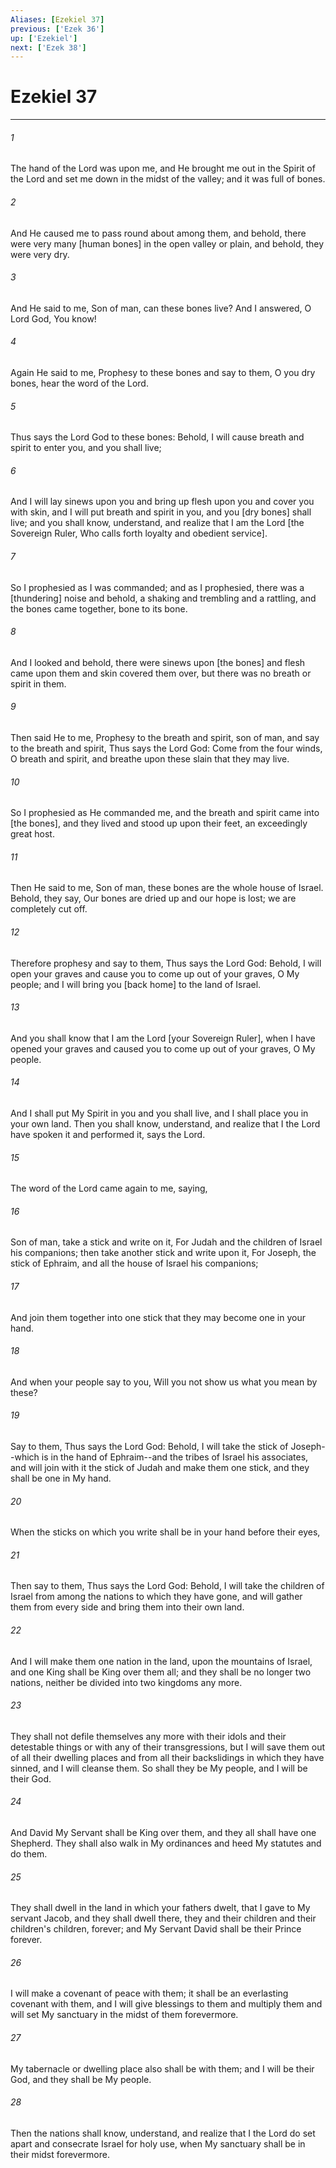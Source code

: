 ```yaml
---
Aliases: [Ezekiel 37]
previous: ['Ezek 36']
up: ['Ezekiel']
next: ['Ezek 38']
---
```

# Ezekiel 37

***














###### 1 






The hand of the Lord was upon me, and He brought me out in the Spirit of the Lord and set me down in the midst of the valley; and it was full of bones. 













###### 2 






And He caused me to pass round about among them, and behold, there were very many [human bones] in the open valley or plain, and behold, they were very dry. 













###### 3 






And He said to me, Son of man, can these bones live? And I answered, O Lord God, You know! 













###### 4 






Again He said to me, Prophesy to these bones and say to them, O you dry bones, hear the word of the Lord. 













###### 5 






Thus says the Lord God to these bones: Behold, I will cause breath and spirit to enter you, and you shall live; 













###### 6 






And I will lay sinews upon you and bring up flesh upon you and cover you with skin, and I will put breath and spirit in you, and you [dry bones] shall live; and you shall know, understand, and realize that I am the Lord [the Sovereign Ruler, Who calls forth loyalty and obedient service]. 













###### 7 






So I prophesied as I was commanded; and as I prophesied, there was a [thundering] noise and behold, a shaking and trembling and a rattling, and the bones came together, bone to its bone. 













###### 8 






And I looked and behold, there were sinews upon [the bones] and flesh came upon them and skin covered them over, but there was no breath or spirit in them. 













###### 9 






Then said He to me, Prophesy to the breath and spirit, son of man, and say to the breath and spirit, Thus says the Lord God: Come from the four winds, O breath and spirit, and breathe upon these slain that they may live. 













###### 10 






So I prophesied as He commanded me, and the breath and spirit came into [the bones], and they lived and stood up upon their feet, an exceedingly great host. 













###### 11 






Then He said to me, Son of man, these bones are the whole house of Israel. Behold, they say, Our bones are dried up and our hope is lost; we are completely cut off. 













###### 12 






Therefore prophesy and say to them, Thus says the Lord God: Behold, I will open your graves and cause you to come up out of your graves, O My people; and I will bring you [back home] to the land of Israel. 













###### 13 






And you shall know that I am the Lord [your Sovereign Ruler], when I have opened your graves and caused you to come up out of your graves, O My people. 













###### 14 






And I shall put My Spirit in you and you shall live, and I shall place you in your own land. Then you shall know, understand, and realize that I the Lord have spoken it and performed it, says the Lord. 













###### 15 






The word of the Lord came again to me, saying, 













###### 16 






Son of man, take a stick and write on it, For Judah and the children of Israel his companions; then take another stick and write upon it, For Joseph, the stick of Ephraim, and all the house of Israel his companions; 













###### 17 






And join them together into one stick that they may become one in your hand. 













###### 18 






And when your people say to you, Will you not show us what you mean by these? 













###### 19 






Say to them, Thus says the Lord God: Behold, I will take the stick of Joseph--which is in the hand of Ephraim--and the tribes of Israel his associates, and will join with it the stick of Judah and make them one stick, and they shall be one in My hand. 













###### 20 






When the sticks on which you write shall be in your hand before their eyes, 













###### 21 






Then say to them, Thus says the Lord God: Behold, I will take the children of Israel from among the nations to which they have gone, and will gather them from every side and bring them into their own land. 













###### 22 






And I will make them one nation in the land, upon the mountains of Israel, and one King shall be King over them all; and they shall be no longer two nations, neither be divided into two kingdoms any more. 













###### 23 






They shall not defile themselves any more with their idols and their detestable things or with any of their transgressions, but I will save them out of all their dwelling places and from all their backslidings in which they have sinned, and I will cleanse them. So shall they be My people, and I will be their God. 













###### 24 






And David My Servant shall be King over them, and they all shall have one Shepherd. They shall also walk in My ordinances and heed My statutes and do them. 













###### 25 






They shall dwell in the land in which your fathers dwelt, that I gave to My servant Jacob, and they shall dwell there, they and their children and their children's children, forever; and My Servant David shall be their Prince forever. 













###### 26 






I will make a covenant of peace with them; it shall be an everlasting covenant with them, and I will give blessings to them and multiply them and will set My sanctuary in the midst of them forevermore. 













###### 27 






My tabernacle or dwelling place also shall be with them; and I will be their God, and they shall be My people. 













###### 28 






Then the nations shall know, understand, and realize that I the Lord do set apart and consecrate Israel for holy use, when My sanctuary shall be in their midst forevermore.
